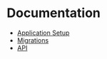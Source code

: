 # Documentation
 - [Application Setup](./docs/setup.md)
 - [Migrations](./docs/migrations.md)
 - [API](./docs/api.md)
